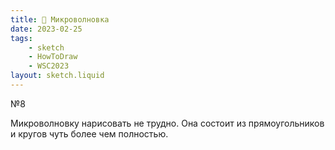 ```yaml
---
title: 🍕 Микроволновка
date: 2023-02-25
tags:
    - sketch
    - HowToDraw
    - WSC2023
layout: sketch.liquid
---
```


№8

Микроволновку нарисовать не трудно. Она состоит из прямоугольников и кругов чуть более чем полностью.
